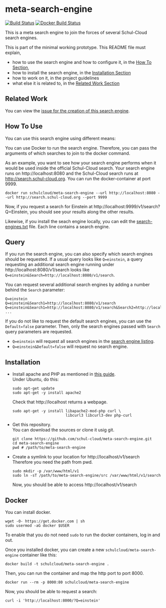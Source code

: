 meta-search-engine
==================

[![Build Status](https://travis-ci.org/schul-cloud/meta-search-engine.svg?branch=master)](https://travis-ci.org/schul-cloud/meta-search-engine)
[![Docker Build Status](https://img.shields.io/docker/build/schulcloud/meta-search-engine.svg)](https://hub.docker.com/r/schulcloud/meta-search-engine/builds/)

This is a meta search engine to join the forces of several Schul-Cloud search engines.

This is part of the minimal working prototype.
This README file must explain, 

- how to use the search engine and how to configure it, in the [How To Section][use],
- how to install the search engine, in the [Installation Section][installation]
- how to work on it, in the project guidelines
- what else it is related to, in the [Related Work Section][related-work]

Related Work
------------
[related-work]: #related-work

You can view the [issue for the creation of this search engine][issue].

How To Use
----------
[use]: #how-to-use

You can use this search engine using different means:

You can use Docker to run the search engine.
Therefore, you can pass the arguments of which searches to join to the docker command.

As an example, you want to see how your search engine performs when it would be used inside the
official Schul-Cloud search. Your search engine runs on http://localhost:8080 and the
Schul-Cloud search runs at http://search.schul-cloud.org.
You can run the docker-container at port 9999.
```
docker run schulcloud/meta-search-engine --url http://localhost:8080 --url http://search.schul-cloud.org --port 9999
```
Now, if you request a search for Einstein at http://localhost:9999/v1/search?Q=Einstein, you should see your
results along the other results.

Likewise, if you install the seach engine locally,
you can edit the [search-engines.txt][list] file.
Each line contains a search engine.


Query
-----

If you run the search engine, you can also specify which search engines should
be requested.
If a usual query looks like `Q=einstein`, a query requesting an additional
search engine running under http://localhost:8080/v1/search looks like
`Q=einstein&Search=http://localhost:8080/v1/search`.

You can request several additional search engines by adding a number behind
the `Search` parameter:

    Q=einstein
    Q=einstein&Search1=http://localhost:8080/v1/search
    Q=einstein&Search1=http://localhost:8080/v1/search&Search2=http://localhost:8080/v1/search
    ...

If you do not like to request the default search engines,
you can use the `Default=false` parameter.
Then, only the search engines passed with `Search` query parameters are
requested.

- `Q=einstein` will request all search engines in the
  [search engine listing][list].
- `Q=einstein&Default=false` will request no search engine.
  


Installation
------------
[installation]: #installation

 - Install apache and PHP as mentioned in [this guide][install-apache].  
   Under Ubuntu, do this:
   ```
   sudo apt-get update
   sudo apt-get -y install apache2
   ```
   Check that http://localhost returns a webpage.
   ```
   sudo apt-get -y install libapache2-mod-php curl \
                           libcurl3 libcurl3-dev php-curl
   ```
 - Get this repository.  
   You can download the sources or clone it usig git.
   ```
   git clone https://github.com/schul-cloud/meta-search-engine.git
   cd meta-search-engine
   pwd # /path/to/meta-search-engine
   ```
 - Create a symlink to your location for http://localhost/v1/search  
   Therefore you need the path from pwd.
   ```
   sudo mkdir -p /var/www/html/v1
   sudo ln -sT /path/to/meta-search-engine/src /var/www/html/v1/search
   ```
   Now, you should be able to access http://localhost/v1/search

Docker
------

You can install docker.

    wget -O- https://get.docker.com | sh
    sudo usermod -aG docker $USER
 
To enable that you do not need `sudo` to run the docker containers,
log in and out.

Once you installed docker, you can create a new `schulcloud/meta-search-engine`
container like this:

    docker build -t schulcloud/meta-search-engine .

Then, you can run the container and map the http port to port 8000.

    docker run --rm -p 8000:80 schulcloud/meta-search-engine

Now, you should be able to request a search:

    curl -i 'http://localhost:8000/?Q=einstein'

[issue]: https://github.com/schul-cloud/schulcloud-content/issues/2
[install-apache]: http://www.allaboutlinux.eu/how-to-run-php-on-ubuntu/
[list]: src/search-engines.txt
